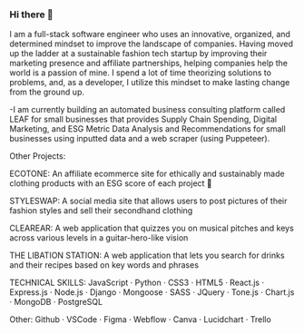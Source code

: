 ### Hi there 👋
I am a full-stack software engineer who uses an innovative, organized, and determined mindset to improve the landscape of companies. Having moved up the ladder at a sustainable fashion tech startup by improving their marketing presence and affiliate partnerships, helping companies help the world is a passion of mine. I spend a lot of time theorizing solutions to problems, and, as a developer, I utilize this mindset to make lasting change from the ground up.

-I am currently building an automated business consulting platform called LEAF for small businesses that provides Supply Chain Spending, Digital Marketing, and ESG Metric Data Analysis and Recommendations for small businesses using inputted data and a web scraper (using Puppeteer).

Other Projects: 

ECOTONE: An affiliate ecommerce site for ethically and sustainably made clothing products with an ESG score of each project 🌱

STYLESWAP: A social media site that allows users to post pictures of their fashion styles and sell their secondhand clothing 

CLEAREAR: A web application that quizzes you on musical pitches and keys across various levels in a guitar-hero-like vision

THE LIBATION STATION: A web application that lets you search for drinks and their recipes based on key words and phrases

TECHNICAL SKILLS: JavaScript · Python · CSS3 · HTML5 · React.js · Express.js · Node.js · Django · Mongoose · SASS · JQuery · Tone.js · Chart.js · MongoDB · PostgreSQL

Other: Github · VSCode · Figma · Webflow · Canva · Lucidchart · Trello
<!--
**jlemenager/jlemenager** is a ✨ _special_ ✨ repository because its `README.md` (this file) appears on your GitHub profile.

Here are some ideas to get you started:

- 🔭 I’m currently working on ...
- 🌱 I’m currently learning ...
- 👯 I’m looking to collaborate on ...
- 🤔 I’m looking for help with ...
- 💬 Ask me about ...
- 📫 How to reach me: ...
- 😄 Pronouns: ...
- ⚡ Fun fact: ...
-->
